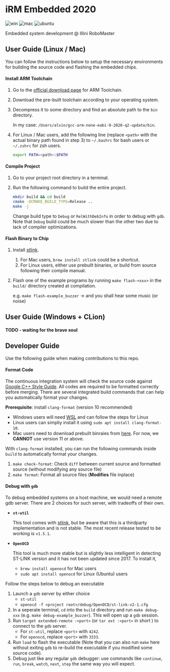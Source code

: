 # iRM Embedded 2020

![win](https://github.com/illini-robomaster/iRM_Embedded_2020/workflows/windows%20build/badge.svg)
![mac](https://github.com/illini-robomaster/iRM_Embedded_2020/workflows/mac%20build/badge.svg)
![ubuntu](https://github.com/illini-robomaster/iRM_Embedded_2020/workflows/ubuntu%20build/badge.svg)

Embedded system development @ Illini RoboMaster

## User Guide (Linux / Mac)

You can follow the instructions below to setup the necessary environments for 
building the source code and flashing the embedded chips.

#### Install ARM Toolchain

1. Go to the [official download page](https://developer.arm.com/open-source/gnu-toolchain/gnu-rm/downloads) 
   for ARM Toolchain.
2. Download the pre-built toolchain according to your operating system.
3. Decompress it to some directory and find an absolute path to the `bin` directory.

   In my case: `/Users/alvin/gcc-arm-none-eabi-9-2020-q2-update/bin`.

4. For Linux / Mac users, add the following line (replace `<path>` 
   with the actual binary path found in step 3) to `~/.bashrc` for bash users 
   or `~/.zshrc` for zsh users.

   ```sh
   export PATH=<path>:$PATH
   ```

#### Compile Project

1. Go to your project root directory in a terminal.
2. Run the following command to build the entire project.

   ```sh
   mkdir build && cd build
   cmake -DCMAKE_BUILD_TYPE=Release ..
   make -j
   ```

   Change build type to `Debug` or `RelWithDebInfo` in order to debug with `gdb`.
   Note that `Debug` build could be much slower than the other two due to lack 
   of compiler optimizations.

#### Flash Binary to Chip

1. Install [stlink](https://github.com/stlink-org/stlink). 

    1. For Mac users, `brew install stlink` could be a shortcut.
    2. For Linux users, either use prebuilt binaries, or build from source
       following their compile manual.

2. Flash one of the example programs by running `make flash-<xxx>` in the 
   `build/` directory created at compilation.

   e.g. `make flash-example_buzzer` -> and you shall hear some music (or noise)

## User Guide (Windows + CLion)

#### TODO - waiting for the brave soul

## Developer Guide

Use the following guide when making contributions to this repo.

#### Format Code

The continuous integration system will check the source code against 
[Google C++ Style Guide](https://google.github.io/styleguide/cppguide.html).
All codes are required to be formatted correctly before merging. There are several
integrated build commands that can help you automatically format your changes.

**Prerequisite**: install `clang-format` (version 10 recommended)

* Windows users will need 
  [WSL](https://docs.microsoft.com/en-us/windows/wsl/install-win10)
  and can follow the steps for Linux
* Linux users can simpliy install it using `sudo apt install clang-format-10`.
* Mac users need to download prebuilt binraies from
  [here](https://releases.llvm.org/download.html). For now, we **CANNOT**
  use version 11 or above.

With `clang-format` installed, you can run the following commands inside `build`
to automatically format your changes.

1. `make check-format`: Check `diff` between current source and 
   formatted source (without modifying any source file)
2. `make format`: Format all source files (**Modifies** file inplace)

#### Debug with `gdb`

To debug embedded systems on a host machine, we would need a remote gdb server. 
There are 2 choices for such server, with tradeoffs of their own.

* **`st-util`** 

  This tool comes with [stlink](#flash-binary-to-chip), but be aware 
  that this is a thirdparty implementation and is not stable. The most
  recent release tested to be working is `v1.5.1`.

* **`OpenOCD`**

  This tool is much more stable but is slightly less intelligent in detecting
  ST-LINK version and it has not been updated since 2017. To install it,

    * `brew install openocd` for Mac users
    * `sudo apt install openocd` for Linux (Ubuntu) users

Follow the steps below to debug an executable

1. Launch a `gdb` server by either choice
    * `st-util`
    * `openocd -f <project root>/debug/OpenOCD/st-link-v2-1.cfg`
2. In a seperate terminal, `cd` into the `build` directory and run `make debug-xxx`
   (e.g. `make debug-example_buzzer`). This will open up a `gdb` session.
3. Run `target extended-remote :<port>` (or `tar ext :<port>` in short )
   to connect to the `gdb` server. 
    * For `st-util`, replace `<port>` with `4242`.
    * For `openocd`, replace `<port>` with `3333`.
4. Run `load` to flash the executable (Note that you can also run `make` here 
   without exiting `gdb` to re-build the executable if you modified some 
   source code).
5. Debug just like any regular `gdb` debugger: use commands like `continue`,
   `run`, `break`, `watch`, `next`, `step` the same way you will expect.
